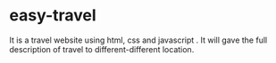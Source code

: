 # easy-travel
It is a travel website using html, css and javascript . It will gave the full description of travel to different-different location.
